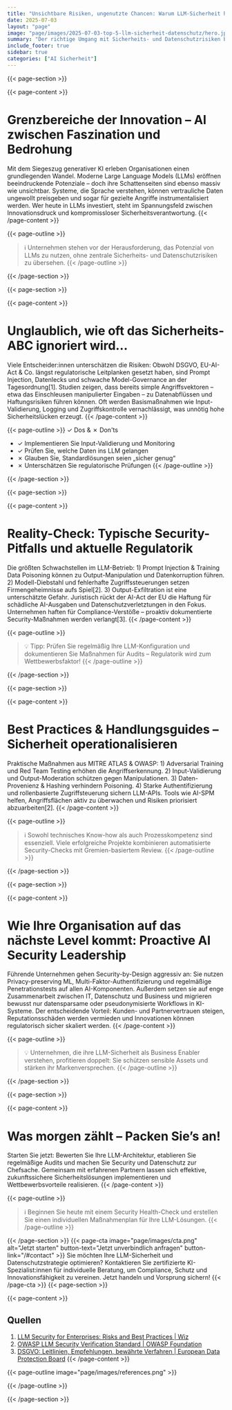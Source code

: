 ```yaml
---
title: "Unsichtbare Risiken, ungenutzte Chancen: Warum LLM-Sicherheit heute Leadership verlangt"
date: 2025-07-03
layout: "page"
image: "page/images/2025-07-03-top-5-llm-sicherheit-datenschutz/hero.jpg"
summary: "Der richtige Umgang mit Sicherheits- und Datenschutzrisiken bei Large Language Models (LLMs) entscheidet heute über Wettbewerbsvorteile in Unternehmen. Das Whitepaper zeigt akute Gefahren, weit verbreitete Irrtümer und bietet praktische, praxiserprobte Strategien aus aktuellen internationalen Standards sowie konkrete Handlungsempfehlungen für CISOs, Datenschutzbeauftragte und Innovationsmanager."
include_footer: true
sidebar: true
categories: ["AI Sicherheit"]
---
```


{{< page-section >}}

{{< page-content >}}
# Grenzbereiche der Innovation – AI zwischen Faszination und Bedrohung

Mit dem Siegeszug generativer KI erleben Organisationen einen grundlegenden Wandel. Moderne Large Language Models (LLMs) eröffnen beeindruckende Potenziale – doch ihre Schattenseiten sind ebenso massiv wie unsichtbar. Systeme, die Sprache verstehen, können vertrauliche Daten ungewollt preisgeben und sogar für gezielte Angriffe instrumentalisiert werden. Wer heute in LLMs investiert, steht im Spannungsfeld zwischen Innovationsdruck und kompromissloser Sicherheitsverantwortung.
{{< /page-content >}}

{{< page-outline >}}
> ℹ️ Unternehmen stehen vor der Herausforderung, das Potenzial von LLMs zu nutzen, ohne zentrale Sicherheits- und Datenschutzrisiken zu übersehen.
{{< /page-outline >}}

{{< /page-section >}}

{{< page-section >}}

{{< page-content >}}
# Unglaublich, wie oft das Sicherheits-ABC ignoriert wird...

Viele Entscheider:innen unterschätzen die Risiken: Obwohl DSGVO, EU-AI-Act & Co. längst regulatorische Leitplanken gesetzt haben, sind Prompt Injection, Datenlecks und schwache Model-Governance an der Tagesordnung[1]. Studien zeigen, dass bereits simple Angriffsvektoren – etwa das Einschleusen manipulierter Eingaben – zu Datenabflüssen und Haftungsrisiken führen können. Oft werden Basismaßnahmen wie Input-Validierung, Logging und Zugriffskontrolle vernachlässigt, was unnötig hohe Sicherheitslücken erzeugt.
{{< /page-content >}}

{{< page-outline >}}
✓ Dos & ✗ Don'ts
- ✓ Implementieren Sie Input-Validierung und Monitoring
- ✓ Prüfen Sie, welche Daten ins LLM gelangen
- ✗ Glauben Sie, Standardlösungen seien „sicher genug“
- ✗ Unterschätzen Sie regulatorische Prüfungen
{{< /page-outline >}}

{{< /page-section >}}

{{< page-section >}}

{{< page-content >}}
# Reality-Check: Typische Security-Pitfalls und aktuelle Regulatorik

Die größten Schwachstellen im LLM-Betrieb: 1) Prompt Injection & Training Data Poisoning können zu Output-Manipulation und Datenkorruption führen. 2) Modell-Diebstahl und fehlerhafte Zugriffssteuerungen setzen Firmengeheimnisse aufs Spiel[2]. 3) Output-Exfiltration ist eine unterschätzte Gefahr. Juristisch rückt der AI-Act der EU die Haftung für schädliche AI-Ausgaben und Datenschutzverletztungen in den Fokus. Unternehmen haften für Compliance-Verstöße – proaktiv dokumentierte Security-Maßnahmen werden verlangt[3].
{{< /page-content >}}

{{< page-outline >}}
> 💡 Tipp: Prüfen Sie regelmäßig Ihre LLM-Konfiguration und dokumentieren Sie Maßnahmen für Audits – Regulatorik wird zum Wettbewerbsfaktor!
{{< /page-outline >}}

{{< /page-section >}}

{{< page-section >}}

{{< page-content >}}
# Best Practices & Handlungsguides – Sicherheit operationalisieren

Praktische Maßnahmen aus MITRE ATLAS & OWASP: 1) Adversarial Training und Red Team Testing erhöhen die Angriffserkennung. 2) Input-Validierung und Output-Moderation schützen gegen Manipulationen. 3) Daten-Provenienz & Hashing verhindern Poisoning. 4) Starke Authentifizierung und rollenbasierte Zugriffsteuerung sichern LLM-APIs. Tools wie AI-SPM helfen, Angriffsflächen aktiv zu überwachen und Risiken priorisiert abzuarbeiten[2].
{{< /page-content >}}

{{< page-outline >}}
> ℹ️ Sowohl technisches Know-how als auch Prozesskompetenz sind essenziell. Viele erfolgreiche Projekte kombinieren automatisierte Security-Checks mit Gremien-basiertem Review.
{{< /page-outline >}}

{{< /page-section >}}

{{< page-section >}}

{{< page-content >}}
# Wie Ihre Organisation auf das nächste Level kommt: Proactive AI Security Leadership

Führende Unternehmen gehen Security-by-Design aggressiv an: Sie nutzen Privacy-preserving ML, Multi-Faktor-Authentifizierung und regelmäßige Penetrationstests auf allen AI-Komponenten. Außerdem setzen sie auf enge Zusammenarbeit zwischen IT, Datenschutz und Business und migrieren bewusst nur datensparsame oder pseudonymisierte Workflows in KI-Systeme. Der entscheidende Vorteil: Kunden- und Partnervertrauen steigen, Reputationsschäden werden vermieden und Innovationen können regulatorisch sicher skaliert werden.
{{< /page-content >}}

{{< page-outline >}}
> 💡 Unternehmen, die ihre LLM-Sicherheit als Business Enabler verstehen, profitieren doppelt: Sie schützen sensible Assets und stärken ihr Markenversprechen.
{{< /page-outline >}}

{{< /page-section >}}

{{< page-section >}}

{{< page-content >}}
# Was morgen zählt – Packen Sie’s an!

Starten Sie jetzt: Bewerten Sie Ihre LLM-Architektur, etablieren Sie regelmäßige Audits und machen Sie Security und Datenschutz zur Chefsache. Gemeinsam mit erfahrenen Partnern lassen sich effektive, zukunftssichere Sicherheitslösungen implementieren und Wettbewerbsvorteile realisieren.
{{< /page-content >}}

{{< page-outline >}}
> ℹ️ Beginnen Sie heute mit einem Security Health-Check und erstellen Sie einen individuellen Maßnahmenplan für Ihre LLM-Lösungen.
{{< /page-outline >}}

{{< /page-section >}}
{{< page-cta image="page/images/cta.png" alt="Jetzt starten" button-text="Jetzt unverbindlich anfragen" button-link="/#contact" >}}
Sie möchten Ihre LLM-Sicherheit und Datenschutzstrategie optimieren? Kontaktieren Sie zertifizierte KI-Spezialist:innen für individuelle Beratung, um Compliance, Schutz und Innovationsfähigkeit zu vereinen. Jetzt handeln und Vorsprung sichern!
{{< /page-cta >}}
{{< page-section >}}

{{< page-content >}}
## Quellen

1. [LLM Security for Enterprises: Risks and Best Practices | Wiz](https://www.wiz.io/academy/llm-security)  
2. [OWASP LLM Security Verification Standard | OWASP Foundation](https://owasp.org/www-project-llm-verification-standard/)  
3. [DSGVO: Leitlinien, Empfehlungen, bewährte Verfahren | European Data Protection Board](https://edpb.europa.eu/our-work-tools/general-guidance/guidelines-recommendations-best-practices_de)
{{< /page-content >}}

{{< page-outline image="page/images/references.png" >}}

{{< /page-outline >}}

{{< /page-section >}}